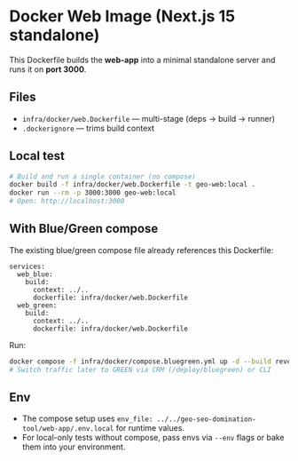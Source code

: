 # Docker Web Image (Next.js 15 standalone)

This Dockerfile builds the **web-app** into a minimal standalone server and runs it on **port 3000**.

## Files
- `infra/docker/web.Dockerfile` — multi-stage (deps → build → runner)
- `.dockerignore` — trims build context

## Local test
```bash
# Build and run a single container (no compose)
docker build -f infra/docker/web.Dockerfile -t geo-web:local .
docker run --rm -p 3000:3000 geo-web:local
# Open: http://localhost:3000
```

## With Blue/Green compose
The existing blue/green compose file already references this Dockerfile:
```
services:
  web_blue:
    build:
      context: ../..
      dockerfile: infra/docker/web.Dockerfile
  web_green:
    build:
      context: ../..
      dockerfile: infra/docker/web.Dockerfile
```
Run:
```bash
docker compose -f infra/docker/compose.bluegreen.yml up -d --build reverse_proxy web_blue
# Switch traffic later to GREEN via CRM (/deploy/bluegreen) or CLI
```

## Env
- The compose setup uses `env_file: ../../geo-seo-domination-tool/web-app/.env.local` for runtime values.
- For local-only tests without compose, pass envs via `--env` flags or bake them into your environment.
